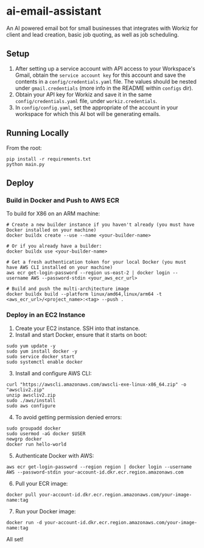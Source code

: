 # ai-email-assistant
An AI powered email bot for small businesses that integrates with Workiz for client and lead creation, basic job quoting, as well as job scheduling.

## Setup
1. After setting up a service account with API access to your Workspace's Gmail, obtain the `service account key` for this account and save the contents in a `config/credentials.yaml` file. The values should be nested under `gmail.credentials` (more info in the README within `configs` dir).
2. Obtain your API key for Workiz and save it in the same `config/credentials.yaml` file, under `workiz.credentials`.
3. In `config/config.yaml`, set the appropriate  of the account in your workspace for which this AI bot will be generating emails.

## Running Locally
From the root:
```shell
pip install -r requirements.txt
python main.py
```

## Deploy

### Build in Docker and Push to AWS ECR

To build for X86 on an ARM machine:

```shell
# Create a new builder instance if you haven't already (you must have Docker installed on your machine)
docker buildx create --use --name <your-builder-name>

# Or if you already have a builder:
docker buildx use <your-builder-name> 

# Get a fresh authentication token for your local Docker (you must have AWS CLI installed on your machine)
aws ecr get-login-password --region us-east-2 | docker login --username AWS --password-stdin <your_aws_ecr_url>

# Build and push the multi-architecture image
docker buildx build --platform linux/amd64,linux/arm64 -t <aws_ecr_url>/<project_name>:<tag> --push .
```



### Deploy in an EC2 Instance
1. Create your EC2 instance. SSH into that instance.
2. Install and start Docker, ensure that it starts on boot:
```shell
sudo yum update -y
sudo yum install docker -y
sudo service docker start
sudo systemctl enable docker
```
3. Install and configure AWS CLI:
```shell
curl "https://awscli.amazonaws.com/awscli-exe-linux-x86_64.zip" -o "awscliv2.zip"
unzip awscliv2.zip
sudo ./aws/install
sudo aws configure
```
4. To avoid getting permission denied errors:
```shell
sudo groupadd docker
sudo usermod -aG docker $USER
newgrp docker
docker run hello-world
```
5. Authenticate Docker with AWS:
```shell
aws ecr get-login-password --region region | docker login --username AWS --password-stdin your-account-id.dkr.ecr.region.amazonaws.com
```
6. Pull your ECR image:
```shell
docker pull your-account-id.dkr.ecr.region.amazonaws.com/your-image-name:tag
```
7. Run your Docker image:
```shell
docker run -d your-account-id.dkr.ecr.region.amazonaws.com/your-image-name:tag
```

All set!